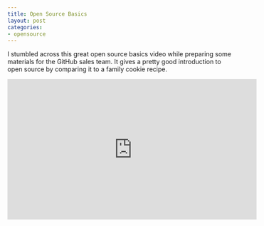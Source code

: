 ```yaml
---
title: Open Source Basics
layout: post
categories:
- opensource
---
```


I stumbled across this great open source basics video while preparing some materials for the GitHub sales team. It gives a pretty good introduction to open source by comparing it to a family cookie recipe.

<iframe width="560" height="315" src="https://www.youtube.com/embed/Tyd0FO0tko8" frameborder="0" allowfullscreen></iframe>
